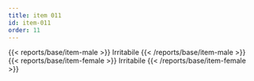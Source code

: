 ```yaml
---
title: item 011
id: item-011
order: 11
---
```

{{< reports/base/item-male >}}
  Irritabile
{{< /reports/base/item-male >}}
{{< reports/base/item-female >}}
  Irritabile
{{< /reports/base/item-female >}}